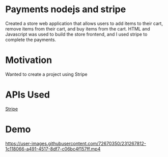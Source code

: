 # Payments nodejs and stripe
Created a store web application that allows users to add items to their cart, remove items from their cart, and buy items from the cart. HTML and Javascript was used to build the store frontend, and I used stripe to complete the payments.

# Motivation
Wanted to create a project using Stripe

# APIs Used
[Stripe](https://stripe.com/docs/api)

# Demo
https://user-images.githubusercontent.com/72670350/231267812-1c118066-a491-4517-8df7-c06bc4f157ff.mp4


